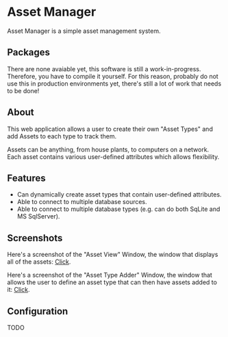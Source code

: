 Asset Manager
==========

Asset Manager is a simple asset management system.

Packages
--------
There are none avaiable yet, this software is still a work-in-progress. Therefore, you have to compile it yourself.
For this reason, probably do not use this in production environments yet, there's still a lot of work that needs to be done!

About
--------
This web application allows a user to create their own "Asset Types" and add Assets to each type to track them.

Assets can be anything, from house plants, to computers on a network.  Each asset contains various user-defined attributes which allows flexibility.

Features
--------
 * Can dynamically create asset types that contain user-defined attributes.
 * Able to connect to multiple database sources.
 * Able to connect to multiple database types (e.g. can do both SqLite and MS SqlServer).

Screenshots
--------
Here's a screenshot of the "Asset View" Window, the window that displays all of the assets: [Click](https://files.shendrick.net/projects/assetmanager/media/assetview.png).

Here's a screenshot of the "Asset Type Adder" Window, the window that allows the user to define an asset type that can then have assets added to it: [Click](https://files.shendrick.net/projects/assetmanager/media/addassettype.png).

Configuration
--------
TODO